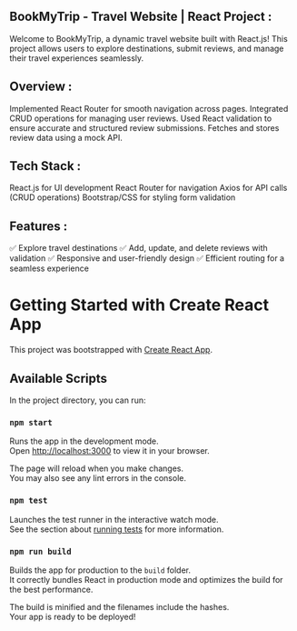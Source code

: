 ## BookMyTrip - Travel Website | React Project :
Welcome to BookMyTrip, a dynamic travel website built with React.js! This project allows users to explore destinations, submit reviews, and manage their travel experiences seamlessly.

## Overview :
Implemented React Router for smooth navigation across pages.
Integrated CRUD operations for managing user reviews.
Used React validation to ensure accurate and structured review submissions.
Fetches and stores review data using a mock API.

## Tech Stack :
React.js for UI development
React Router for navigation
Axios for API calls (CRUD operations)
Bootstrap/CSS for styling
form validation

## Features :
✅ Explore travel destinations
✅ Add, update, and delete reviews with validation
✅ Responsive and user-friendly design
✅ Efficient routing for a seamless experience


# Getting Started with Create React App

This project was bootstrapped with [Create React App](https://github.com/facebook/create-react-app).

## Available Scripts

In the project directory, you can run:

### `npm start`

Runs the app in the development mode.\
Open [http://localhost:3000](http://localhost:3000) to view it in your browser.

The page will reload when you make changes.\
You may also see any lint errors in the console.

### `npm test`

Launches the test runner in the interactive watch mode.\
See the section about [running tests](https://facebook.github.io/create-react-app/docs/running-tests) for more information.

### `npm run build`

Builds the app for production to the `build` folder.\
It correctly bundles React in production mode and optimizes the build for the best performance.

The build is minified and the filenames include the hashes.\
Your app is ready to be deployed!




